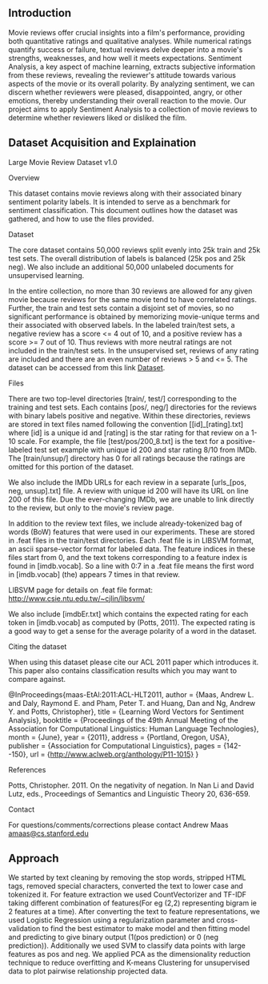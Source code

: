 ## Introduction
Movie reviews offer crucial insights into a film's performance, providing both quantitative ratings and qualitative analyses. While numerical ratings quantify success or failure, textual reviews delve deeper into a movie's strengths, weaknesses, and how well it meets expectations. Sentiment Analysis, a key aspect of machine learning, extracts subjective information from these reviews, revealing the reviewer's attitude towards various aspects of the movie or its overall polarity. By analyzing sentiment, we can discern whether reviewers were pleased, disappointed, angry, or other emotions, thereby understanding their overall reaction to the movie. Our project aims to apply Sentiment Analysis to a collection of movie reviews to determine whether reviewers liked or disliked the film.

## Dataset Acquisition and Explaination 
Large Movie Review Dataset v1.0

Overview

This dataset contains movie reviews along with their associated binary
sentiment polarity labels. It is intended to serve as a benchmark for
sentiment classification. This document outlines how the dataset was
gathered, and how to use the files provided. 

Dataset 

The core dataset contains 50,000 reviews split evenly into 25k train
and 25k test sets. The overall distribution of labels is balanced (25k
pos and 25k neg). We also include an additional 50,000 unlabeled
documents for unsupervised learning. 

In the entire collection, no more than 30 reviews are allowed for any
given movie because reviews for the same movie tend to have correlated
ratings. Further, the train and test sets contain a disjoint set of
movies, so no significant performance is obtained by memorizing
movie-unique terms and their associated with observed labels.  In the
labeled train/test sets, a negative review has a score <= 4 out of 10,
and a positive review has a score >= 7 out of 10. Thus reviews with
more neutral ratings are not included in the train/test sets. In the
unsupervised set, reviews of any rating are included and there are an
even number of reviews > 5 and <= 5. The dataset can be accessed from this link [Dataset](https://drive.google.com/file/d/1ZGKRN-GYT9mmUeUuP9R7ypWPo081izIG/view?usp=sharing).

Files

There are two top-level directories [train/, test/] corresponding to
the training and test sets. Each contains [pos/, neg/] directories for
the reviews with binary labels positive and negative. Within these
directories, reviews are stored in text files named following the
convention [[id]_[rating].txt] where [id] is a unique id and [rating] is
the star rating for that review on a 1-10 scale. For example, the file
[test/pos/200_8.txt] is the text for a positive-labeled test set
example with unique id 200 and star rating 8/10 from IMDb. The
[train/unsup/] directory has 0 for all ratings because the ratings are
omitted for this portion of the dataset.

We also include the IMDb URLs for each review in a separate
[urls_[pos, neg, unsup].txt] file. A review with unique id 200 will
have its URL on line 200 of this file. Due the ever-changing IMDb, we
are unable to link directly to the review, but only to the movie's
review page.

In addition to the review text files, we include already-tokenized bag
of words (BoW) features that were used in our experiments. These 
are stored in .feat files in the train/test directories. Each .feat
file is in LIBSVM format, an ascii sparse-vector format for labeled
data.  The feature indices in these files start from 0, and the text
tokens corresponding to a feature index is found in [imdb.vocab]. So a
line with 0:7 in a .feat file means the first word in [imdb.vocab]
(the) appears 7 times in that review.

LIBSVM page for details on .feat file format:
http://www.csie.ntu.edu.tw/~cjlin/libsvm/

We also include [imdbEr.txt] which contains the expected rating for
each token in [imdb.vocab] as computed by (Potts, 2011). The expected
rating is a good way to get a sense for the average polarity of a word
in the dataset.

Citing the dataset

When using this dataset please cite our ACL 2011 paper which
introduces it. This paper also contains classification results which
you may want to compare against.


@InProceedings{maas-EtAl:2011:ACL-HLT2011,
  author    = {Maas, Andrew L.  and  Daly, Raymond E.  and  Pham, Peter T.  and  Huang, Dan  and  Ng, Andrew Y.  and  Potts, Christopher},
  title     = {Learning Word Vectors for Sentiment Analysis},
  booktitle = {Proceedings of the 49th Annual Meeting of the Association for Computational Linguistics: Human Language Technologies},
  month     = {June},
  year      = {2011},
  address   = {Portland, Oregon, USA},
  publisher = {Association for Computational Linguistics},
  pages     = {142--150},
  url       = {http://www.aclweb.org/anthology/P11-1015}
}

References

Potts, Christopher. 2011. On the negativity of negation. In Nan Li and
David Lutz, eds., Proceedings of Semantics and Linguistic Theory 20,
636-659.

Contact

For questions/comments/corrections please contact Andrew Maas
amaas@cs.stanford.edu


## Approach
We started by text cleaning by removing the stop words, stripped HTML tags, removed special characters, converted the text to lower case and tokenized it. For feature extraction we used CountVectorizer and TF-IDF taking different combination of features(For eg (2,2) representing bigram ie 2 features at a time). After converting the text to feature representations, we used Logistic Regression using a regularization parameter and cross-validation to find the best estimator to make model and then fitting model and predicting to give binary output (1(pos prediction) or 0 (neg prediction)). Additionally we used SVM to classify data points with large features as pos and neg. We applied PCA as the dimensionality reduction technique to reduce overfitting and K-means Clustering for unsupervised data to plot pairwise relationship projected data.
